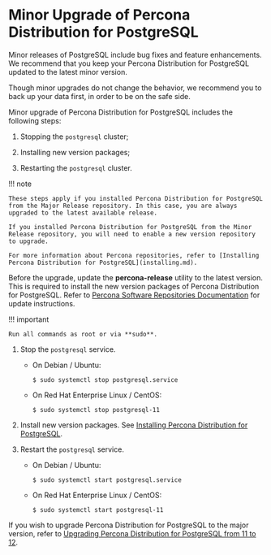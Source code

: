 # Minor Upgrade of Percona Distribution for PostgreSQL

Minor releases of PostgreSQL include bug fixes and feature enhancements. We recommend that you keep your Percona Distribution for PostgreSQL updated to the latest minor version.

Though minor upgrades do not change the behavior, we recommend you to back up your data first, in order to be on the safe side.

Minor upgrade of Percona Distribution for PostgreSQL includes the following steps:


1. Stopping the `postgresql` cluster;


2. Installing new version packages;


3. Restarting the `postgresql` cluster.

!!! note

    These steps apply if you installed Percona Distribution for PostgreSQL from the Major Release repository. In this case, you are always upgraded to the latest available release.

    If you installed Percona Distribution for PostgreSQL from the Minor Release repository, you will need to enable a new version repository to upgrade.

    For more information about Percona repositories, refer to [Installing Percona Distribution for PostgreSQL](installing.md).

Before the upgrade, update the **percona-release** utility to the latest version. This is required to install the new version packages of Percona Distribution for PostgreSQL. Refer to [Percona Software Repositories Documentation](https://www.percona.com/doc/percona-repo-config/percona-release.html#updating-percona-release-to-the-latest-version) for update instructions.


!!! important

    Run all commands as root or via **sudo**.

1. Stop the `postgresql` service.


    * On Debian / Ubuntu:

      
      ```
      $ sudo systemctl stop postgresql.service
      ```


    * On Red Hat Enterprise Linux / CentOS:

      ```
      $ sudo systemctl stop postgresql-11
      ```


2. Install new version packages. See [Installing Percona Distribution for PostgreSQL](installing.md).


3. Restart the `postgresql` service.


    * On Debian / Ubuntu:

      ```
      $ sudo systemctl start postgresql.service
      ```


    * On Red Hat Enterprise Linux / CentOS:

      ```
      $ sudo systemctl start postgresql-11
      ```

If you wish to upgrade Percona Distribution for PostgreSQL to the major version, refer to [Upgrading Percona Distribution for PostgreSQL from 11 to 12](https://www.percona.com/doc/postgresql/12/major-upgrade.html).
